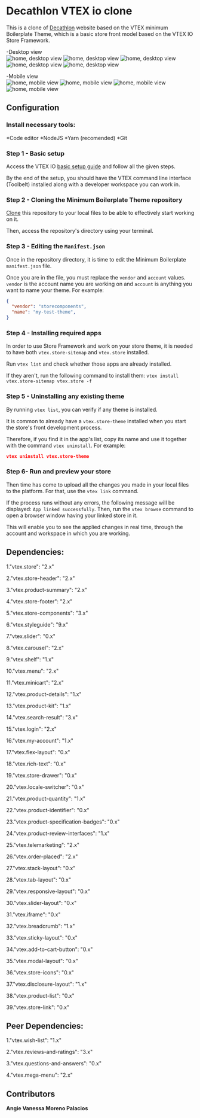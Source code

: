 # Decathlon VTEX io clone

This is a clone of [Decathlon](https://www.decathlon.com.co/) website based on the VTEX minimum Boilerplate Theme, which is a basic store front model based on the VTEX IO Store Framework.

-Desktop view <br>
![home, desktop view](/assets/img/documentacion/desktop-view1.JPG)
![home, desktop view](/assets/img/documentacion/desktop-view2.JPG)
![home, desktop view](/assets/img/documentacion/desktop-view3.JPG)
![home, desktop view](/assets/img/documentacion/desktop-view4.JPG)
![home, desktop view](/assets/img/documentacion/desktop-view5.JPG)

-Mobile view <br>
![home, mobile view](/assets/img/documentacion/mobile-view1.JPG)
![home, mobile view](/assets/img/documentacion/mobile-view2.JPG)
![home, mobile view](/assets/img/documentacion/mobile-view3.JPG)
![home, mobile view](/assets/img/documentacion/mobile-view4.JPG)


## Configuration

### Install necessary tools:

*Code editor
*NodeJS
*Yarn (recomended)
*Git

### Step 1 -  Basic setup

Access the VTEX IO [basic setup guide](https://vtex.io/docs/getting-started/build-stores-with-store-framework/1) and follow all the given steps. 

By the end of the setup, you should have the VTEX command line interface (Toolbelt) installed along with a developer workspace you can work in.

### Step 2 - Cloning the Minimum Boilerplate Theme repository

[Clone](https://help.github.com/en/github/creating-cloning-and-archiving-repositories/cloning-a-repository) this repository to your local files to be able to effectively start working on it.

Then, access the repository's directory using your terminal. 

### Step 3 - Editing the `Manifest.json`

Once in the repository directory, it is time to edit the Minimum Boilerplate `manifest.json` file. 

Once you are in the file, you must replace the `vendor` and `account` values. `vendor` is the account name you are working on and `account` is anything you want to name your theme. For example:

```json
{
  "vendor": "storecomponents",
  "name": "my-test-theme",
}
```

### Step 4 -  Installing required apps

In order to use Store Framework and work on your store theme, it is needed to have both `vtex.store-sitemap` and `vtex.store` installed.

Run  `vtex list`  and check whether those apps are already installed. 

If they aren't, run the following command to install them: `vtex install vtex.store-sitemap vtex.store -f`

### Step 5 -  Uninstalling any existing theme

By running `vtex list`,  you can verify if any theme is installed.

It is common to already have a `vtex.store-theme`  installed when you start the store's front development process. 

Therefore, if you find it in the app's list, copy its name and use it together with the command `vtex uninstall`. For example:

```json
vtex uninstall vtex.store-theme
```

### Step 6- Run and preview your store

Then time has come to upload all the changes you made in your local files to the platform. For that, use the `vtex link` command. 

If the process runs without any errors, the following message will be displayed: `App linked successfully`. Then, run the `vtex browse` command to open a browser window having your linked store in it.

This will enable you to see the applied changes in real time, through the account and workspace in which you are working.


## Dependencies:
1."vtex.store": "2.x"

2."vtex.store-header": "2.x"

3."vtex.product-summary": "2.x"

4."vtex.store-footer": "2.x"

5."vtex.store-components": "3.x"

6."vtex.styleguide": "9.x"

7."vtex.slider": "0.x"

8."vtex.carousel": "2.x"

9."vtex.shelf": "1.x"

10."vtex.menu": "2.x"

11."vtex.minicart": "2.x"

12."vtex.product-details": "1.x"

13."vtex.product-kit": "1.x"

14."vtex.search-result": "3.x"

15."vtex.login": "2.x"

16."vtex.my-account": "1.x"

17."vtex.flex-layout": "0.x"

18."vtex.rich-text": "0.x"

19."vtex.store-drawer": "0.x"

20."vtex.locale-switcher": "0.x"

21."vtex.product-quantity": "1.x"

22."vtex.product-identifier": "0.x"

23."vtex.product-specification-badges": "0.x"

24."vtex.product-review-interfaces": "1.x"

25."vtex.telemarketing": "2.x"

26."vtex.order-placed": "2.x"

27."vtex.stack-layout": "0.x"

28."vtex.tab-layout": "0.x"

29."vtex.responsive-layout": "0.x"

30."vtex.slider-layout": "0.x"

31."vtex.iframe": "0.x"

32."vtex.breadcrumb": "1.x"

33."vtex.sticky-layout": "0.x"

34."vtex.add-to-cart-button": "0.x"

35."vtex.modal-layout": "0.x"

36."vtex.store-icons": "0.x"

37."vtex.disclosure-layout": "1.x"

38."vtex.product-list": "0.x"

39."vtex.store-link": "0.x"


## Peer Dependencies:
1."vtex.wish-list": "1.x"

2."vtex.reviews-and-ratings": "3.x"

3."vtex.questions-and-answers": "0.x"

4."vtex.mega-menu": "2.x"


## Contributors
**Angie Vanessa Moreno Palacios**